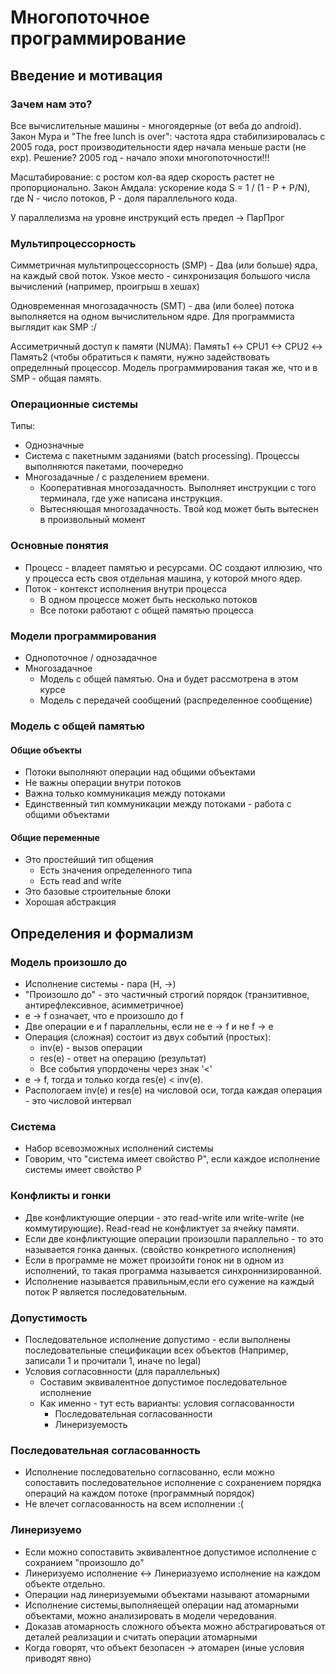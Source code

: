 # Многопоточное программирование

## Введение и мотивация

### Зачем нам это?

Все вычислительные машины - многоядерные (от веба до android). Закон Мура и "The free lunch is over": частота ядра стабилизировалась с 2005 года, 
рост производительности ядер начала меньше расти (не exp). Решение? 2005 год - начало эпохи многопоточности!!!

Масштабирование: с ростом кол-ва ядер скорость растет не пропорционально. 
Закон Амдала: ускорение кода S = 1 / (1 - P + P/N), где N - число потоков, P - доля параллельного кода. 

У параллелизма на уровне инструкций есть предел -> ПарПрог

### Мультипроцессорность

Симметричная мультипроцессорность (SMP) - Два (или больше) ядра, на каждый свой поток. 
Узкое место - синхронизация большого числа вычислений (например, проигрыш в хешах)

Одновременная многозадачность (SMT) - два (или более) потока выполняется на одном вычислительном ядре. Для программиста выглядит как SMP :/

Ассиметричный доступ к памяти (NUMA): Память1 <-> CPU1 <-> CPU2 <-> Память2 (чтобы обратиться к памяти, нужно задействовать определнный процессор.
Модель программирования такая же, что и в SMP - общая память.

### Операционные системы

Типы:
- Однозначные
- Система с пакетнымм заданиями (batch processing). Процессы выполняются пакетами, поочередно
- Многозадачные / с разделением времени.
  - Кооперативная многозадачность. Выполняет инструкции с того терминала, где уже написана инструкция.
  - Вытесняющая многозадачность. Твой код может быть вытеснен в произвольный момент
  
### Основные понятия
- Процесс - владеет памятью и ресурсами. ОС создают иллюзию, что у процесса есть своя отдельная машина, у которой много ядер.
- Поток - контекст исполнения внутри процесса
  - В одном процессе может быть несколько потоков
  - Все потоки работают с общей памятью процесса
 
### Модели программирования
- Однопоточное / однозадачное
- Многозадачное
  - Модель с общей памятью. Она и будет рассмотрена в этом курсе
  - Модель с передачей сообщений (распределенное сообщение)
  
### Модель с общей памятью
#### Общие объекты 
- Потоки выполняют операции над общими объектами
- Не важны операции внутри потоков
- Важна только коммуникация между потоками
- Единственный тип коммуникации между потоками - работа с общими объектами
#### Общие переменные
- Это простейший тип общения
  - Есть значения определенного типа
  - Есть read and write
- Это базовые строительные блоки
- Хорошая абстракция

## Определения и формализм
### Модель произошло до
- Исполнение системы - пара (H, ->)
- "Произошло до" - это частичный строгий порядок (транзитивное, антирефлексивное, асимметричное)
- e -> f означает, что e произошло до f
- Две операции e и f параллельны, если не e -> f и не f -> e
- Операция (сложная) состоит из двух событий (простых):
  - inv(e) - вызов операции
  - res(e) - ответ на операцию (результат)
  - Все события упордочены через знак '<'
- e -> f, тогда и только когда res(e) < inv(e).
- Распологаем inv(e) и res(e) на числовой оси, тогда каждая операция - это числовой интервал
### Система
- Набор всевозможных исполнений системы
- Говорим, что "система имеет свойство P", если каждое исполнение системы имеет свойство P
### Конфликты и гонки
- Две конфликтующие оперции - это read-write или write-write (не коммутирующие). Read-read не конфликтует за ячейку памяти.
- Если две конфликтующие операции произошли параллельно - то это называется гонка данных. (свойство конкретного исполнения)
- Если в программе не может произойти гонок ни в одном из исполнений, то такая программа называется синхроннизированной.
- Исполнение называется правильным,если его сужение на каждый поток P является последовательным.
### Допустимость
- Последовательное исполнение допустимо - если выполнены последовательные спецификации всех объектов (Например, записали 1 и прочитали 1, иначе no legal)
- Условия согласовнности (для параллельных)
  - Составим эквивалентное допустимое последовательное исполнение
  - Как именно - тут есть варианты: условия согласованности
    - Последовательная согласованности
    - Линеризуемость
### Последовательная согласованность
- Исполнение последовательно согласованно, если можно сопоставить последовательное исполнение с сохранением порядка операций на каждом потоке (программный порядок)
- Не влечет согласованность на всем исполнении :(
### Линеризуемо
- Если можно сопоставить эквивалентное допустимое исполнение с сохранием "произошло до"
- Линеризуемо исполнение <-> Линериазуемо исполнение на каждом объекте отдельно.
- Операции над линеризуемыми объектами называют атомарными
- Исполнение системы,выполняещей операции над атомарными объектами, можно анализировать в модели чередования.
- Доказав атомарность сложного объекта можно абстрагироваться от деталей реализации и считать операции атомарными
- Когда говорят, что объект безопасен -> атомарен (иные условия приводят явно)
 

